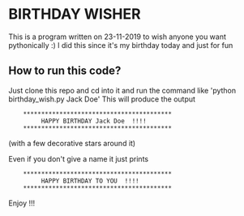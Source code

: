 # BIRTHDAY WISHER
This is a program written on 23-11-2019 to wish anyone you want pythonically :)
I did this since it's my birthday today and just for fun

## How to run this code?
Just clone this repo and cd into it and run the command like 'python birthday_wish.py Jack Doe'
This will produce the output 
```
    *****************************************     
         HAPPY BIRTHDAY Jack Doe  !!!!
    *****************************************

```
(with a few decorative stars around it)

Even if you don't give a name it just prints 
```
    *****************************************     
         HAPPY BIRTHDAY TO YOU  !!!!
    *****************************************

```

Enjoy !!! 